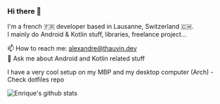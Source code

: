 ### Hi there 👋

I'm a french 🇫🇷 developer based in Lausanne, Switzerland 🇨🇭.   
I mainly do Android & Kotlin stuff, libraries, freelance project...  

📫 How to reach me: alexandre@thauvin.dev  
💬 Ask me about Android and Kotlin related stuff

I have a very cool setup on my MBP and my desktop computer (Arch) - Check dotfiles repo

![Enrique's github stats](https://github-readme-stats.vercel.app/api?username=alexandre-thauvin&theme=dracula&show_icons=true&count_private=true)

<!--
**alexandre-thauvin/alexandre-thauvin** is a ✨ _special_ ✨ repository because its `README.md` (this file) appears on your GitHub profile.

Here are some ideas to get you started:

- 🔭 I’m currently working on ...
- 🌱 I’m currently learning ...
- 👯 I’m looking to collaborate on ...
- 🤔 I’m looking for help with ...
- 💬 Ask me about ...
- 📫 How to reach me: ...
- 😄 Pronouns: ...
- ⚡ Fun fact: ...
-->
